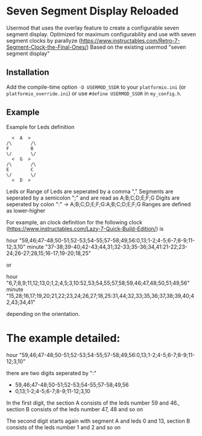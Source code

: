 # Seven Segment Display Reloaded

Usermod that uses the overlay feature to create a configurable seven segment display.
Optimized for maximum configurability and use with seven segment clocks by parallyze (https://www.instructables.com/Retro-7-Segment-Clock-the-Final-Ones/)
Based on the existing usermod "seven segment display"


## Installation

Add the compile-time option `-D USERMOD_SSDR` to your `platformio.ini` (or `platformio_override.ini`) or use `#define USERMOD_SSDR` in `my_config.h`.


## Example

Example for Leds definition

      <  A  >
    /\       /\
    F        B
    \/       \/
      <  G  >
    /\       /\
    E        C
    \/       \/
      <  D  >


Leds or Range of Leds are seperated by a comma ","
Segments are seperated by a semicolon ";" and are read as A;B;C;D;E;F;G
Digits are seperated by colon ":" -> A;B;C;D;E;F;G:A;B;C;D;E;F;G
Ranges are defined as lower-higher

For example, an clock definition for the following clock (https://www.instructables.com/Lazy-7-Quick-Build-Edition/) is

hour "59,46;47-48;50-51;52-53;54-55;57-58;49,56:0,13;1-2;4-5;6-7;8-9;11-12;3,10"
minute "37-38;39-40;42-43;44,31;32-33;35-36;34,41:21-22;23-24;26-27;28,15;16-17;19-20;18,25"

or

hour "6,7;8,9;11,12;13,0;1,2;4,5;3,10:52,53;54,55;57,58;59,46;47,48;50,51;49,56"
minute "15,28;16,17;19,20;21,22;23,24;26,27;18,25:31,44;32,33;35,36;37,38;39,40;42,43;34,41"

depending on the orientation.

# The example detailed:
hour "59,46;47-48;50-51;52-53;54-55;57-58;49,56:0,13;1-2;4-5;6-7;8-9;11-12;3,10"

there are two digits seperated by ":"

- 59,46;47-48;50-51;52-53;54-55;57-58;49,56
- 0,13;1-2;4-5;6-7;8-9;11-12;3,10

In the first digit, 
the section A consists of the leds number 59 and 46., section B consists of the leds number 47, 48 and so on

The second digit starts again with segment A and leds 0 and 13, section B consists of the leds number 1 and 2 and so on

